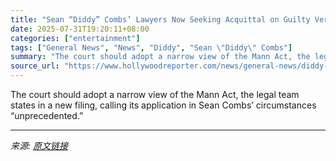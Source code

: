 ```yaml
---
title: "Sean “Diddy” Combs’ Lawyers Now Seeking Acquittal on Guilty Verdicts, Months Ahead of His Sentencing"
date: 2025-07-31T19:20:11+08:00
categories: ["entertainment"]
tags: ["General News", "News", "Diddy", "Sean \"Diddy\" Combs"]
summary: "The court should adopt a narrow view of the Mann Act, the legal team states in a new filing, calling its application in Sean Combs’ circumstances “unprecedented.”"
source_url: "https://www.hollywoodreporter.com/news/general-news/diddy-sean-combs-lawyers-want-acquittal-before-sentencing-1236335071/"
---
```


The court should adopt a narrow view of the Mann Act, the legal team states in a new filing, calling its application in Sean Combs’ circumstances “unprecedented.”

---

*来源: [原文链接](https://www.hollywoodreporter.com/news/general-news/diddy-sean-combs-lawyers-want-acquittal-before-sentencing-1236335071/)*
